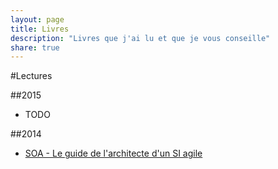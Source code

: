```yaml
---
layout: page
title: Livres
description: "Livres que j'ai lu et que je vous conseille"
share: true
---
```


#Lectures

##2015

* TODO

##2014

* [SOA - Le guide de l'architecte d'un SI agile](http://www.dunod.com/informatique-multimedia/fondements-de-linformatique/architectures-logicielles/ouvrages-professionnels/soa)

